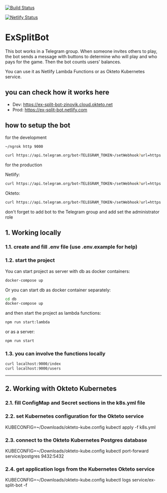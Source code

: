 [![Build Status](https://travis-ci.org/zinovik/ex-split-bot.svg?branch=master)](https://travis-ci.org/zinovik/ex-split-bot)

[![Netlify Status](https://api.netlify.com/api/v1/badges/b054f198-abad-43cb-8e9c-06251b61bb7d/deploy-status)](https://app.netlify.com/sites/ex-split-bot/deploys)

# ExSplitBot

This bot works in a Telegram group. When someone invites others to play, the bot sends a message with buttons to determine who will play and who pays for the game. Then the bot counts users' balances.

You can use it as Netlify Lambda Functions or as Okteto Kubernetes service.

## you can check how it works here

- Dev: https://ex-split-bot-zinovik.cloud.okteto.net
- Prod: https://ex-split-bot.netlify.com

## how to setup the bot

for the development

```bash
~/ngrok http 9000

curl https://api.telegram.org/bot<TELEGRAM_TOKEN>/setWebhook?url=https://<NGROK ID>.ngrok.io/index?token=<TOKEN>
```

for the production

Netlify:

```bash
curl https://api.telegram.org/bot<TELEGRAM_TOKEN>/setWebhook?url=https://ex-split-bot.netlify.com/.netlify/functions/index?token=<TOKEN>
```

Okteto:

```bash
curl https://api.telegram.org/bot<TELEGRAM_TOKEN>/setWebhook?url=https://ex-split-bot-zinovik.cloud.okteto.net/index?token=<TOKEN>
```

don't forget to add bot to the Telegram group and add set the administrator role

## 1. Working locally

### 1.1. create and fill .env file (use .env.example for help)

### 1.2. start the project

You can start project as server with db as docker containers:

```bash
docker-compose up
```

Or you can start db as docker container separately:

```bash
cd db
docker-compose up
```

and then start the project as lambda functions:

```bash
npm run start:lambda
```

or as a server:

```bash
npm run start
```

### 1.3. you can involve the functions locally

```bash
curl localhost:9000/index
curl localhost:9000/users
```

---

## 2. Working with Okteto Kubernetes

### 2.1. fill ConfigMap and Secret sections in the k8s.yml file

### 2.2. set Kubernetes configuration for the Okteto service

KUBECONFIG=~/Downloads/okteto-kube.config kubectl apply -f k8s.yml

### 2.3. connect to the Okteto Kubernetes Postgres database

KUBECONFIG=~/Downloads/okteto-kube.config kubectl port-forward service/postgres 9432:5432

### 2.4. get application logs from the Kubernetes Okteto service

KUBECONFIG=~/Downloads/okteto-kube.config kubectl logs service/ex-split-bot -f
